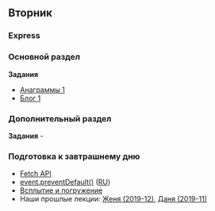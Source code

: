 ## Вторник


### Express

### Основной раздел

**Задания**

- [Анаграммы 1](../../../../anagram-server-1-the-basics-challenge)
- [Блог 1](../../../../express-blog-1-anonymous-blog-challenge)


### Дополнительный раздел

**Задания**
-[]()

### Подготовка к завтрашнему дню

* [Fetch API](https://learn.javascript.ru/fetch)
* [event.preventDefault()](https://developer.mozilla.org/en-US/docs/Web/API/Event/preventDefault) ([RU](https://developer.mozilla.org/ru/docs/Web/API/Event/preventDefault))
* [Всплытие и погружение](https://learn.javascript.ru/bubbling-and-capturing)
* Наши прошлые лекции: [Женя (2019-12)](https://youtu.be/XRq2omtD5wg), [Даня (2019-11)](https://youtu.be/4xRZclDz82s)
